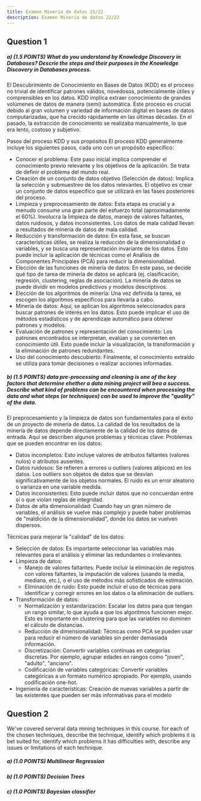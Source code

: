 ```yaml
---
title: Examen Minería de datos 21/22
description: Examen Minería de datos 22/22
---
```


## Question 1

##### a) (1.5 POINTS) What do you understand by Knowledge Discovery in Databases? Descrie the steps and their purposes in the Knowledge Discovery in Databases process.

El Descubrimiento de Conocimiento en Bases de Datos (KDD) es el proceso no trivial de identificar patrones válidos, novedosos, potencialmente útiles y comprensibles en los datos. KDD implica extraer conocimiento de grandes volúmenes de datos de manera (semi) automática. Este proceso es crucial debido al gran volumen y variedad de información digital en bases de datos computarizadas, que ha crecido rápidamente en las últimas décadas. En el pasado, la extracción de conocimiento se realizaba manualmente, lo que era lento, costoso y subjetivo.

Pasos del proceso KDD y sus propósitos
El proceso KDD generalmente incluye los siguientes pasos, cada uno con un propósito específico:
- Conocer el problema: Este paso inicial implica comprender el conocimiento previo relevante y los objetivos de la aplicación. Se trata de definir el problema del mundo real.
- Creación de un conjunto de datos objetivo (Selección de datos): Implica la selección y submuestreo de los datos relevantes. El objetivo es crear un conjunto de datos específico que se utilizará en las fases posteriores del proceso.
- Limpieza y preprocesamiento de datos: Esta etapa es crucial y a menudo consume una gran parte del esfuerzo total (aproximadamente el 60%). Involucra la limpieza de datos, manejo de valores faltantes, datos ruidosos, y datos inconsistentes. Los datos de mala calidad llevan a resultados de minería de datos de mala calidad.
- Reducción y transformación de datos: En esta fase, se buscan características útiles, se realiza la reducción de la dimensionalidad o variables, y se busca una representación invariante de los datos. Esto puede incluir la aplicación de técnicas como el Análisis de Componentes Principales (PCA) para reducir la dimensionalidad.
- Elección de las funciones de minería de datos: En este paso, se decide qué tipo de tarea de minería de datos se aplicará (ej. clasificación, regresión, clustering, reglas de asociación). La minería de datos se puede dividir en modelos predictivos y modelos descriptivos.
- Elección de los algoritmos de minería: Una vez definida la tarea, se escogen los algoritmos específicos para llevarla a cabo.
- Minería de datos: Aquí, se aplican los algoritmos seleccionados para buscar patrones de interés en los datos. Esto puede implicar el uso de métodos estadísticos y de aprendizaje automático para obtener patrones y modelos.
- Evaluación de patrones y representación del conocimiento: Los patrones encontrados se interpretan, evalúan y se convierten en conocimiento útil. Esto puede incluir la visualización, la transformación y la eliminación de patrones redundantes.
- Uso del conocimiento descubierto: Finalmente, el conocimiento extraído se utiliza para tomar decisiones o realizar acciones informadas.

##### b) (1.5 POINTS) data pre-processing and cleaning is one of the key factors that determine ehether a data mining project will bea a success. Describe what kind of problems can be encountered when processing the data and what steps (or techniques) can be used to improve the "quality" of the data.

El preprocesamiento y la limpieza de datos son fundamentales para el éxito de un proyecto de minería de datos. La calidad de los resultados de la minería de datos depende directamente de la calidad de los datos de entrada. Aquí se describen algunos problemas y técnicas clave:
Problemas que se pueden encontrar en los datos:
- Datos incompletos: Esto incluye valores de atributos faltantes (valores nulos) o atributos ausentes.
- Datos ruidosos: Se refieren a errores u outliers (valores atípicos) en los datos. Los outliers son objetos de datos que se desvían significativamente de los objetos normales. El ruido es un error aleatorio o varianza en una variable medida.
- Datos inconsistentes: Esto puede incluir datos que no concuerdan entre sí o que violan reglas de integridad.
- Datos de alta dimensionalidad: Cuando hay un gran número de variables, el análisis se vuelve más complejo y puede haber problemas de "maldición de la dimensionalidad", donde los datos se vuelven dispersos.

Técnicas para mejorar la "calidad" de los datos:
- Selección de datos: Es importante seleccionar las variables más relevantes para el análisis y eliminar las redundantes o irrelevantes.
- Limpieza de datos:
  - Manejo de valores faltantes: Puede incluir la eliminación de registros con valores faltantes, la imputación de valores (usando la media, mediana, etc.), o el uso de métodos más sofisticados de estimación.
  - Eliminación de ruido: Esto puede incluir el uso de técnicas para identificar y corregir errores en los datos o la eliminación de outliers.
- Transformación de datos:
  - Normalización y estandarización: Escalar los datos para que tengan un rango similar, lo que ayuda a que los algoritmos funcionen mejor. Esto es importante en clustering para que las variables no dominen el cálculo de distancias.
  - Reducción de dimensionalidad: Técnicas como PCA se pueden usar para reducir el número de variables sin perder demasiada información.
  - Discretización: Convertir variables continuas en categorías discretas. Por ejemplo, agrupar edades en rangos como "joven", "adulto", "anciano".
  - Codificación de variables categóricas: Convertir variables categóricas a un formato numérico apropiado. Por ejemplo, usando codificación one-hot.
- Ingeniería de características: Creación de nuevas variables a partir de las existentes que pueden ser más informativas para el modelo

## Question 2

We've covered serveral data mining techniques in this course. for each of the chosen techniques, describe the technique, identify which problems it is bet suited for, identify which problems it has difficulties with, describe any issues or limitations of each technique.

##### a) (1.0 POINTS) Multilinear Regression

##### b) (1.0 POINTS) Decision Trees

##### c) (1.0 POINTS) Bayesian classifier
